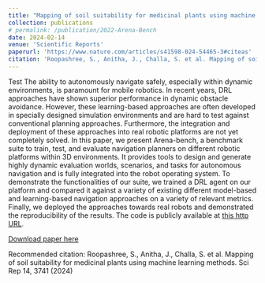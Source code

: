 ```yaml
---
title: "Mapping of soil suitability for medicinal plants using machine learning methods"
collection: publications
# permalink: /publication/2022-Arena-Bench
date: 2024-02-14
venue: 'Scientific Reports'
paperurl: 'https://www.nature.com/articles/s41598-024-54465-3#citeas'
citation: 'Roopashree, S., Anitha, J., Challa, S. et al. Mapping of soil suitability for medicinal plants using machine learning methods. Sci Rep 14, 3741 (2024)'
---
```

Test
The ability to autonomously navigate safely, especially within dynamic environments, is paramount for mobile robotics. In recent years, DRL approaches have shown superior performance in dynamic obstacle avoidance. However, these learning-based approaches are often developed in specially designed simulation environments and are hard to test against conventional planning approaches. Furthermore, the integration and deployment of these approaches into real robotic platforms are not yet completely solved. In this paper, we present Arena-bench, a benchmark suite to train, test, and evaluate navigation planners on different robotic platforms within 3D environments. It provides tools to design and generate highly dynamic evaluation worlds, scenarios, and tasks for autonomous navigation and is fully integrated into the robot operating system. To demonstrate the functionalities of our suite, we trained a DRL agent on our platform and compared it against a variety of existing different model-based and learning-based navigation approaches on a variety of relevant metrics. Finally, we deployed the approaches towards real robots and demonstrated the reproducibility of the results. The code is publicly available at [this http URL](https://github.com/ignc-research/arena-bench).

[Download paper here](https://www.nature.com/articles/s41598-024-54465-3#citeas)

Recommended citation: Roopashree, S., Anitha, J., Challa, S. et al. Mapping of soil suitability for medicinal plants using machine learning methods. Sci Rep 14, 3741 (2024)